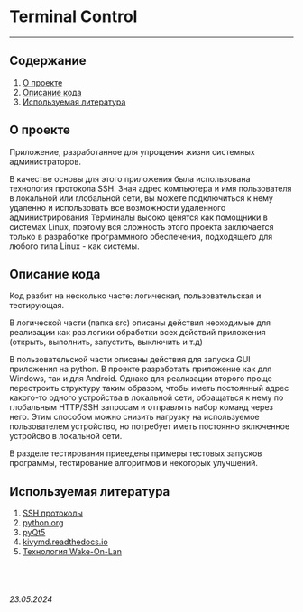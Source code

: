 # Terminal Control
------------------------


## Содержание
1. [О проекте](/README.md#о-проекте)
2. [Описание кода](/README.md#описание-кода)
3. [Используемая литература](/README.md#используемая-литература)

## О проекте

Приложение, разработанное для упрощения жизни системных администраторов.

В качестве основы для этого приложения была использована технология протокола SSH. Зная адрес компьютера и имя пользователя в локальной или глобальной сети, вы можете подключиться к нему удаленно и использовать все возможности удаленного администрирования Терминалы высоко ценятся как помощники в системах Linux, поэтому вся сложность этого проекта заключается только в разработке программного обеспечения, подходящего для любого типа Linux - как системы.

## Описание кода
Код разбит на несколько часте: логическая, пользовательская и тестирующая.

В логической части (папка src) описаны действия неоходимые для реализации как раз логики обработки всех действий приложения (открыть, выполнить, запустить, выключить и т.д)

В пользовательской части описаны действия для запуска GUI приложения на python. В проекте разработать приложение как для Windows, так и для Android. Однако для реализации второго проще перестроить структуру таким образом, чтобы иметь постоянный адрес какого-то одного устройства в локальной сети, обращаться к нему по глобальным HTTP/SSH запросам и отправлять набор команд через него. Этим способом можно снизить нагрузку на используемое пользователем устройство, но потребует иметь постоянно включенное устройсво в локальной сети.

В разделе тестирования приведены примеры тестовых запусков программы, тестирование алгоритмов и некоторых улучшений. 

## Используемая литература

1. [SSH протоколы](https://ru.wikipedia.org/wiki/SSH)
2. [python.org](https://python.org)
3. [pyQt5](https://pypi.org/project/PyQt5/)
4. [kivymd.readthedocs.io](https://kivymd.readthedocs.io/en/latest/index.html)
5. [Технология Wake-On-Lan](https://ru.wikipedia.org/wiki/Wake-on-LAN)

<br><br>

###### 23.05.2024